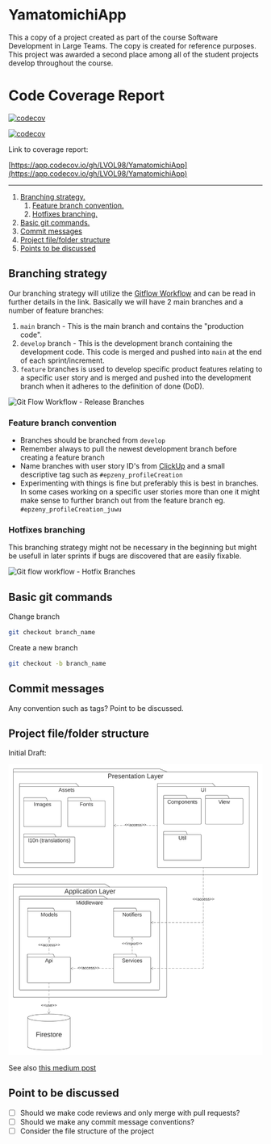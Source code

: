 # YamatomichiApp

This a copy of a project created as part of the course Software Development in Large Teams. The copy is created for reference purposes. This project was awarded a second place among all of the student projects develop throughout the course.

# Code Coverage Report

[![codecov](https://codecov.io/gh/LVOL98/YamatomichiApp/branch/main/graph/badge.svg?token=0Q9VOW921Z)](https://codecov.io/gh/LVOL98/YamatomichiApp)

[![codecov](https://codecov.io/gh/{LVOL98}/{YamatomichiApp}/branch/master/graph/badge.svg)](https://codecov.io/gh/{LVOL98}/{YamatomichiApp})

Link to coverage report:

[https://app.codecov.io/gh/LVOL98/YamatomichiApp](https://app.codecov.io/gh/LVOL98/YamatomichiApp)

---

1. [Branching strategy.](#branch-strat)
   1. [Feature branch convention.](#branch-conv)
   2. [Hotfixes branching.](#branch-hotfixes)
2. [Basic git commands.](#basic-git-commands)
3. [Commit messages](#commit-messages)
4. [Project file/folder structure](#project-structure)
6. [Points to be discussed](d#iscussion-points)

<a name="branch-strat"></a>

## Branching strategy

Our branching strategy will utilize the
[Gitflow Workflow](https://www.atlassian.com/git/tutorials/comparing-workflows/gitflow-workflow)
and can be read in further details in the link. Basically we will have 2 main
branches and a number of feature branches:

1. `main` branch - This is the main branch and contains the "production code".
2. `develop` branch - This is the development branch containing the development
code. This code is merged and pushed into `main` at the end of each
sprint/increment.
3. `feature` branches is used to develop specific product features relating to a
specific user story and is merged and pushed into the development branch when it
 adheres to the definition of done (DoD).

![Git Flow Workflow - Release Branches](<https://wac-cdn.atlassian.com/dam/jcr:b5259cce-6245-49f2-b89b-9871f9ee3fa4/03%20(2).svg?cdnVersion=1472>)

<a name="branch-conv"></a>

### Feature branch convention

- Branches should be branched from `develop`
- Remember always to pull the newest development branch before creating a feature
branch
- Name branches with user story ID's from [ClickUp](https://app.clickup.com/4656448/v/b/s/8730607)
and a small descriptive tag such as `#epzeny_profileCreation`
- Experimenting with things is fine but preferably this is best in branches. In
some cases working on a specific user stories more than one it might make sense
to further branch out from the feature branch eg. `#epzeny_profileCreation_juwu`

<a name="branch-hotfixes"></a>

### Hotfixes branching

This branching strategy might not be necessary in the beginning but might be
usefull in later sprints if bugs are discovered that are easily fixable.

![Git flow workflow - Hotfix Branches](<https://wac-cdn.atlassian.com/dam/jcr:61ccc620-5249-4338-be66-94d563f2843c/05%20(2).svg?cdnVersion=1472>)

<a name="basic-git-commands"></a>

## Basic git commands

Change branch

```bash
git checkout branch_name
```

Create a new branch

```bash
git checkout -b branch_name
```

<a name="commit-messages"></a>

## Commit messages

Any convention such as tags? Point to be discussed.

<a name="project-structure"></a>

## Project file/folder structure

Initial Draft:

![Code Structure Package Diagram V.2](Documentation/assets/Package_Diagram.png)

See also [this medium post](https://medium.com/flutter-community/flutter-scalable-folder-files-structure-8f860faafebd)

<a name="discussion-points"></a>

## Point to be discussed

- [ ] Should we make code reviews and only merge with pull requests?
- [ ] Should we make any commit message conventions?
- [ ] Consider the file structure of the project

<!-- ## Setting up your local developer environment on Mac

1. Download the Flutter SDK (Software development kit):
[flutter_macos_1.22.6-stable.zip](https://storage.googleapis.com/flutter_infra/releases/stable/macos/flutter_macos_1.22.6-stable.zip)
2. Extract the file in the desired location - can be anywhere on your system doesn't matter. Can be done manually or with the following command:

```bash
cd ~/PATH-TO-DESIED-LOCATIOM
unzip ~/Downloads/flutter_macos_1.22.6-stable.zip
```

3. Add the `flutter` tool to your path. This is done by opening your .bash_profile file found in your root user folder. Can be opened/created either with `code ~/.bash_profile` if VS code is already in your path. Otherwise goto your hme folder in finder (usually has the name of you computer user) and press `CMD + SHIFT + .` for showing hidden files. If no such file exist you can create one with `touch .bash_profile`. -->

